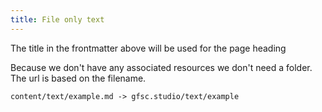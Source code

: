 ```yaml
---
title: File only text
---
```


The title in the frontmatter above will be used for the page heading

Because we don't have any associated resources we don't need a folder. The url is based on the filename.

`content/text/example.md -> gfsc.studio/text/example`
